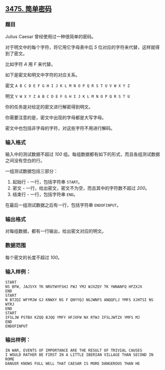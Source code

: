 ## [3475. 简单密码](https://www.acwing.com/problem/content/3478/)

### 题目

Julius Caesar 曾经使用过一种很简单的密码。

对于明文中的每个字符，将它用它字母表中后 *5* 位对应的字符来代替，这样就得到了密文。

比如字符 *A* 用 *F* 来代替。

如下是密文和明文中字符的对应关系。

密文 `A B C D E F G H I J K L M N O P Q R S T U V W X Y Z`

明文 `V W X Y Z A B C D E F G H I J K L M N O P Q R S T U`

你的任务是对给定的密文进行解密得到明文。

你需要注意的是，密文中出现的字母都是大写字母。

密文中也包括非字母的字符，对这些字符不用进行解码。

### 输入格式

输入中的测试数据不超过 *100* 组。每组数据都有如下的形式，而且各组测试数据之间没有空白的行。

一组测试数据包括三部分：

1. 起始行 - 一行，包括字符串 `START`。
2. 密文 - 一行，给出密文，密文不为空，而且其中的字符数不超过 *200*。
3. 结束行 - 一行，包括字符串 `END`。

在最后一组测试数据之后有一行，包括字符串 `ENDOFINPUT`。

### 输出格式

对每组数据，都有一行输出，给出密文对应的明文。

### 数据范围

每个密文的长度不超过 *100*。

### 输入样例：

```
START
NS BFW, JAJSYX TK NRUTWYFSHJ FWJ YMJ WJXZQY TK YWNANFQ HFZXJX
END
START
N BTZQI WFYMJW GJ KNWXY NS F QNYYQJ NGJWNFS ANQQFLJ YMFS XJHTSI NS WTRJ
END
START
IFSLJW PSTBX KZQQ BJQQ YMFY HFJXFW NX RTWJ IFSLJWTZX YMFS MJ
END
ENDOFINPUT
```

### 输出样例：

```
IN WAR, EVENTS OF IMPORTANCE ARE THE RESULT OF TRIVIAL CAUSES
I WOULD RATHER BE FIRST IN A LITTLE IBERIAN VILLAGE THAN SECOND IN ROME
DANGER KNOWS FULL WELL THAT CAESAR IS MORE DANGEROUS THAN HE
```
